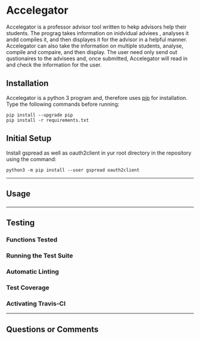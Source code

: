 # Accelegator

Accelegator is a professor advisor tool written to hekp advisors help their students. The prograg takes information on inidvidual adviees , analyses it andd compiles it, and then displayes it for the advisor in a helpful manner. Accelegator can also take the information on multiple students, analyse, compile and compaire, and then display. The user need only send out qustionaires to the advisees and, once submitted, Accelegator will read in and check the information for the user.

## Installation

Accelegator is a python 3 program and, therefore uses [pip](https://pip.pypa.io/en/stable/installing/) for installation. Type the following commands before running:

```shell
pip install --upgrade pip
pip install -r requirements.txt
```

## Initial Setup

Install gspread as well as oauth2client in yur root directory in the repository using the command:

```shell
python3 -m pip install --user gspread oauth2client
```

---

## Usage

###

---

## Testing

### Functions Tested

### Running the Test Suite

### Automatic Linting

### Test Coverage

### Activating Travis-CI

---

## Questions or Comments
